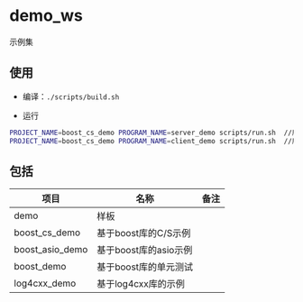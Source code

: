 # demo_ws
示例集

## 使用
* 编译：`./scripts/build.sh`

* 运行

```bash
PROJECT_NAME=boost_cs_demo PROGRAM_NAME=server_demo scripts/run.sh  //启动服务端
PROJECT_NAME=boost_cs_demo PROGRAM_NAME=client_demo scripts/run.sh  //启动客户端
```

## 包括
| 项目 | 名称 | 备注 |
| --- | --- | --- |
|demo | 样板 |    |
|boost_cs_demo | 基于boost库的C/S示例 |  |
|boost_asio_demo | 基于boost库的asio示例 |  |
|boost_demo | 基于boost库的单元测试 |  |
|log4cxx_demo | 基于log4cxx库的示例 |  |
